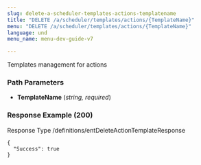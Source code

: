 ```yaml
---
slug: delete-a-scheduler-templates-actions-templatename
title: "DELETE /a/scheduler/templates/actions/{TemplateName}"
menu: "DELETE /a/scheduler/templates/actions/{TemplateName}"
language: und
menu_name: menu-dev-guide-v7

---
```








 
Templates management for actions  


### Path Parameters

 - **TemplateName** (_string, required_) 




### Response Example (200)
Response Type /definitions/entDeleteActionTemplateResponse

```
{
  "Success": true
}
```




